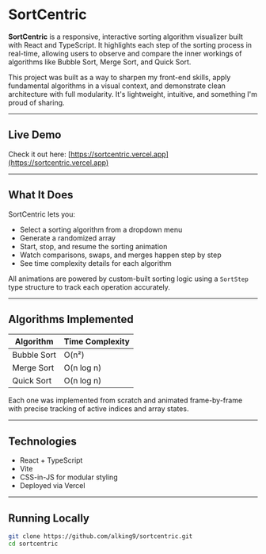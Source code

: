 # SortCentric

**SortCentric** is a responsive, interactive sorting algorithm visualizer built with React and TypeScript. It highlights each step of the sorting process in real-time, allowing users to observe and compare the inner workings of algorithms like Bubble Sort, Merge Sort, and Quick Sort.

This project was built as a way to sharpen my front-end skills, apply fundamental algorithms in a visual context, and demonstrate clean architecture with full modularity. It's lightweight, intuitive, and something I'm proud of sharing.

---

## Live Demo

Check it out here: [https://sortcentric.vercel.app](https://sortcentric.vercel.app)

---

## What It Does

SortCentric lets you:
- Select a sorting algorithm from a dropdown menu
- Generate a randomized array
- Start, stop, and resume the sorting animation
- Watch comparisons, swaps, and merges happen step by step
- See time complexity details for each algorithm

All animations are powered by custom-built sorting logic using a `SortStep` type structure to track each operation accurately.

---

## Algorithms Implemented

| Algorithm   | Time Complexity |
|-------------|-----------------|
| Bubble Sort | O(n²)           |
| Merge Sort  | O(n log n)      |
| Quick Sort  | O(n log n)      |

Each one was implemented from scratch and animated frame-by-frame with precise tracking of active indices and array states.

---

## Technologies

- React + TypeScript
- Vite
- CSS-in-JS for modular styling
- Deployed via Vercel

---
## Running Locally
```bash
git clone https://github.com/alking9/sortcentric.git
cd sortcentric